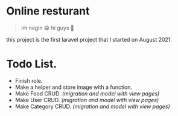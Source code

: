 # Online resturant
> im negin 😁 hi guys 👋

this project is the first laravel project that I started on August 2021.


# Todo List.

- Finish role.
- Make a helper and store image with a function.
- Make Food CRUD. _(migration and model with view pages)_
- Make User CRUD. _(migration and model with view pages)_
- Make Category CRUD. _(migration and model with view pages)_
